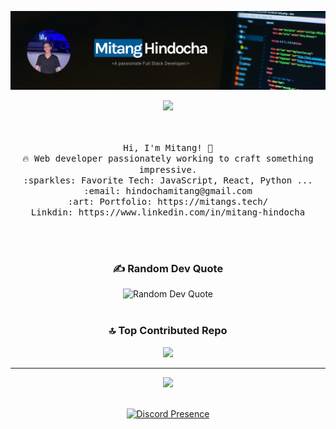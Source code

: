 ![Poster](https://github.com/Mitang321/Mitang321/blob/main/2SToXhPOVsUG_1584_396.png)
<!---GIF--->
<p  align="center">
<img src="https://user-images.githubusercontent.com/73097560/115834477-dbab4500-a447-11eb-908a-139a6edaec5c.gif">             
<br>
<br><br>

<p align="center">
  <samp>
    Hi, I'm Mitang! 👋 <br>
    🔥 Web developer passionately working to craft something impressive.  <br>
    :sparkles: Favorite Tech: JavaScript, React, Python ... <br>
    :email:	hindochamitang@gmail.com <br>
    :art: Portfolio: https://mitangs.tech/ <br>
                Linkdin: https://www.linkedin.com/in/mitang-hindocha<br>

  </samp>
</p>

<div align="center">
<br><br>

### ✍️ Random Dev Quote
![Random Dev Quote](https://quotes-github-readme.vercel.app/api?type=horizontal&theme=radical)
<br><br>


### 🔝 Top Contributed Repo
![](https://github-contributor-stats.vercel.app/api?username=Mitang321&limit=5&theme=discord&combine_all_yearly_contributions=true)

---
[![](https://visitcount.itsvg.in/api?id=Mitang321&icon=0&color=0)](https://visitcount.itsvg.in)
<br><br>


[![Discord Presence](https://discord.c99.nl/widget/theme-3/737924114748145665.png)](https://discordapp.com/users/737924114748145665)

</div>

